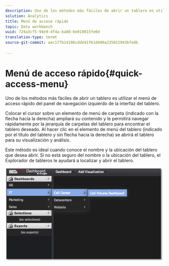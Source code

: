 ```yaml
---
description: Uno de los métodos más fáciles de abrir un tablero es utilizar el menú de acceso rápido del panel de navegación izquierdo de la interfaz del tablero.
solution: Analytics
title: Menú de acceso rápido
topic: Data workbench
uuid: 724a3cf5-94e9-4f4a-ba88-6e010015fe0d
translation-type: tm+mt
source-git-commit: aec1f7b14198cdde91f61d490a235022943bfedb

---
```



# Menú de acceso rápido{#quick-access-menu}

Uno de los métodos más fáciles de abrir un tablero es utilizar el menú de acceso rápido del panel de navegación izquierdo de la interfaz del tablero.

Colocar el cursor sobre un elemento de menú de carpeta (indicado con la flecha hacia la derecha) ampliará su contenido y le permitirá navegar rápidamente por la jerarquía de carpetas del tablero para encontrar el tablero deseado. Al hacer clic en el elemento de menú del tablero (indicado por el título del tablero y sin flecha hacia la derecha) se abrirá el tablero para su visualización y análisis.

Este método es ideal cuando conoce el nombre y la ubicación del tablero que desea abrir. Si no está seguro del nombre o la ubicación del tablero, el Explorador de tableros le ayudará a localizar y abrir el tablero.

![](assets/quick_access_menu.png)

